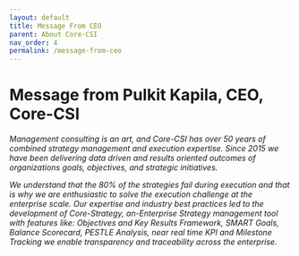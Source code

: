 ```yaml
---
layout: default
title: Message From CEO
parent: About Core-CSI
nav_order: 4
permalink: /message-from-ceo
---
```


# Message from Pulkit Kapila, CEO, Core-CSI

*Management consulting is an art, and Core-CSI has over 50 years of combined strategy management and execution expertise. Since 2015 we have been delivering data driven and results oriented outcomes of organizations goals, objectives, and strategic initiatives.*

*We understand that the 80% of the strategies fail during execution and that is why we are enthusiastic to solve the execution challenge at the enterprise scale. Our expertise and industry best practices led to the development of Core-Strategy, an-Enterprise Strategy management tool with features like: Objectives and Key Results Framework, SMART Goals, Balance Scorecard, PESTLE Analysis, near real time KPI and Milestone Tracking we enable transparency and traceability across the enterprise.*
